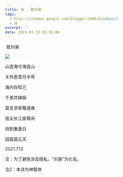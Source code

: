 ```yaml
---
title: 诗 - 致刘昊
tags:
  - http://schemas.google.com/blogger/2008/kind#post
  - 诗
excerpt: ''
date: 2021-07-13 01:55:00
---
```


<!-- more -->
 致刘昊

  

[![](https://blogger.googleusercontent.com/img/b/R29vZ2xl/AVvXsEhtM-B7oLauaUDJKUMBSeInaQKn2UZghyC9UmwueH5FiKARVeEOUG6gVERHLd_qawkmFXBAkVCihoYOOX_-OzbnVYKX7VXMfhtGjlQiYGRRqPxbJkN3GIN3OsRfLYUOHocBLq22fnaS5I13_YXTjpLPGw70A_KL1P0NqRrRl_xYEwxOxUjK1Ne-iFSkhqU/s320/AVDyVOsrHwF6AAAAAElFTkSuQmCC.png)](https://blogger.googleusercontent.com/img/b/R29vZ2xl/AVvXsEhtM-B7oLauaUDJKUMBSeInaQKn2UZghyC9UmwueH5FiKARVeEOUG6gVERHLd_qawkmFXBAkVCihoYOOX_-OzbnVYKX7VXMfhtGjlQiYGRRqPxbJkN3GIN3OsRfLYUOHocBLq22fnaS5I13_YXTjpLPGw70A_KL1P0NqRrRl_xYEwxOxUjK1Ne-iFSkhqU/s586/AVDyVOsrHwF6AAAAAElFTkSuQmCC.png)

  

山连海兮海连山

关外思君月半弯

海内存知己

千里共婵娟

  

莫言求索蜀道难

拔尖长江直等闲

待到重逢日

回首碧云天

  

2021.7.13

  

注：为了避免涉及隐私，“刘昊”为化名。

注2：本诗为神智体